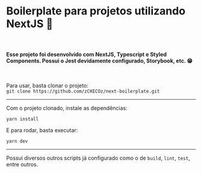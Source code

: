 # Boilerplate para projetos utilizando NextJS 🚀
<br>

#### Esse projeto foi desenvolvido com NextJS, Typescript e Styled Components. Possui o Jest devidamente configurado, Storybook, etc. 😁

<br>

Para usar, basta clonar o projeto:
<br/>
`git clone https://github.com/zCHICOz/next-boilerplate.git`

----

Com o projeto clonado, instale as dependências:
<br>

`yarn install`

E para rodar, basta executar:

`yarn dev`

---

Possui diversos outros scripts já configurado como o de `build`, `lint`, `test`, entre outros.

